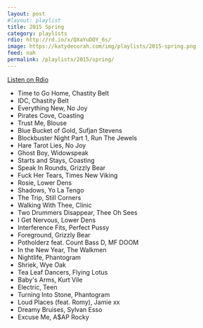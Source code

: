 ```yaml
---
layout: post
#layout: playlist
title: 2015 Spring
category: playlists
rdio: http://rd.io/x/QXaYuDOY_6s/
image: https://katydecorah.com/img/playlists/2015-spring.png
feed: nah
permalink: /playlists/2015/spring/
---
```


[Listen on Rdio](http://rd.io/x/QXaYuDOY_6s/)

* Time to Go Home, Chastity Belt
* IDC, Chastity Belt
* Everything New, No Joy
* Pirates Cove, Coasting
* Trust Me, Blouse
* Blue Bucket of Gold, Sufjan Stevens
* Blockbuster Night Part 1, Run The Jewels
* Hare Tarot Lies, No Joy
* Ghost Boy, Widowspeak
* Starts and Stays, Coasting
* Speak In Rounds, Grizzly Bear
* Fuck Her Tears, Times New Viking
* Rosie, Lower Dens
* Shadows, Yo La Tengo
* The Trip, Still Corners
* Walking With Thee, Clinic
* Two Drummers Disappear, Thee Oh Sees
* I Get Nervous, Lower Dens
* Interference Fits, Perfect Pussy
* Foreground, Grizzly Bear
* Potholderz feat. Count Bass D, MF DOOM
* In the New Year, The Walkmen
* Nightlife, Phantogram
* Shriek, Wye Oak
* Tea Leaf Dancers, Flying Lotus
* Baby's Arms, Kurt Vile
* Electric, Teen
* Turning Into Stone, Phantogram
* Loud Places (feat. Romy), Jamie xx
* Dreamy Bruises, Sylvan Esso
* Excuse Me, A$AP Rocky